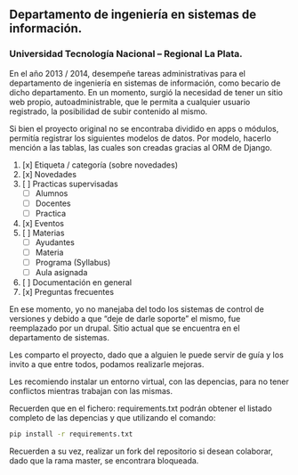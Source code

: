 ## Departamento de ingeniería en sistemas de información.
### Universidad Tecnología Nacional – Regional La Plata.

En el año 2013 / 2014, desempeñe tareas administrativas para el departamento de ingeniería en sistemas de información, como becario de dicho departamento. En un momento, surgió la necesidad de tener un sitio web propio, autoadministrable, que le permita a cualquier usuario registrado, la posibilidad de subir contenido al mismo.

Si bien el proyecto original no se encontraba dividido en apps o módulos, permitía registrar los siguientes modelos de datos. Por modelo, hacerlo mención a las tablas, las cuales son creadas gracias al ORM de Django.

1. [x] Etiqueta / categoría (sobre novedades)
2. [x] Novedades
3. [ ] Practicas supervisadas
	- [ ] Alumnos
	- [ ] Docentes
	- [ ] Practica
4. [x] Eventos
5. [ ] Materias
	- [ ] Ayudantes
	- [ ] Materia
	- [ ] Programa (Syllabus)
	- [ ] Aula asignada
6.	[ ] Documentación en general
7.	[x] Preguntas frecuentes

En ese momento, yo no manejaba del todo los sistemas de control de versiones y debido a que “deje de darle soporte” el mismo, fue reemplazado por un drupal. Sitio actual que se encuentra en el departamento de sistemas.

Les comparto el proyecto, dado que a alguien le puede servir de guía y los invito a que entre todos, podamos realizarle mejoras.

Les recomiendo instalar un entorno virtual, con las depencias, para no tener conflictos mientras trabajan con las mismas.

Recuerden que en el fichero: requirements.txt podrán obtener el listado completo de las depencias y que utilizando el comando:

```sh
pip install -r requirements.txt
```

Recuerden a su vez, realizar un fork del repositorio si desean colaborar, dado que la rama master, se encontrara bloqueada.
